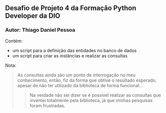 ## Desafio de Projeto 4 da Formação Python Developer da DIO
### Autor: Thiago Daniel Pessoa

Contém:
+ um script para a definição das entidades no banco de dados
+ um script para criar as instâncias e realizar as consultas

Nota: 
> As consultas ainda são um ponto de interrogação no meu conhecimento, então, fiz da forma que obtive o resultado esperado, apesar de não ter utilizado da biblioteca de forma funcional...
> > Na verdade não sei dizer se é possível realizar as consultas que inventei totalmente pela biblioteca, já que minhas pesquisas foram frustradas.
